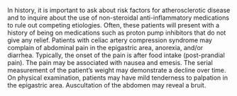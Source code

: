 In history, it is important to ask about risk factors for atherosclerotic disease and to inquire about the use of non-steroidal anti-inflammatory medications to rule out competing etiologies. Often, these patients will present with a history of being on medications such as proton pump inhibitors that do not give any relief. Patients with celiac artery compression syndrome may complain of abdominal pain in the epigastric area, anorexia, and/or diarrhea. Typically, the onset of the pain is after food intake (post-prandial pain). The pain may be associated with nausea and emesis. The serial measurement of the patient’s weight may demonstrate a decline over time. On physical examination, patients may have mild tenderness to palpation in the epigastric area. Auscultation of the abdomen may reveal a bruit.